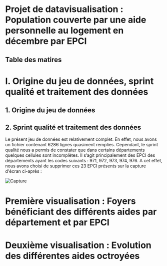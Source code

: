 # Projet de datavisualisation : Population couverte par une aide personnelle au logement en décembre par EPCI


## Table des matires
###





#

# I. Origine du jeu de données, sprint qualité et traitement des données

## 1. Origine du jeu de données


## 2. Sprint qualité et traitement des données

Le présent jeu de données est relativement complet. En effet, nous avons un fichier contenant 6286 lignes quasiment remplies. Cependant, le sprint qualité nous a permis de constater que dans certains départements quelques cellules sont incomplètes. Il s’agit principalement des EPCI des départements ayant les codes suivants : 971, 972, 973, 974, 976.
A cet effet, nous avons choisi de supprimer ces 23 EPCI présents sur la capture d'écran ci-après :

![Capture](https://user-images.githubusercontent.com/121296617/212470166-63dc9659-68cb-456a-8115-05bad399538f.png)



# Première visualisation : Foyers bénéficiant des différents aides par département et par EPCI





# Deuxième visualisation : Evolution des différentes aides octroyées
